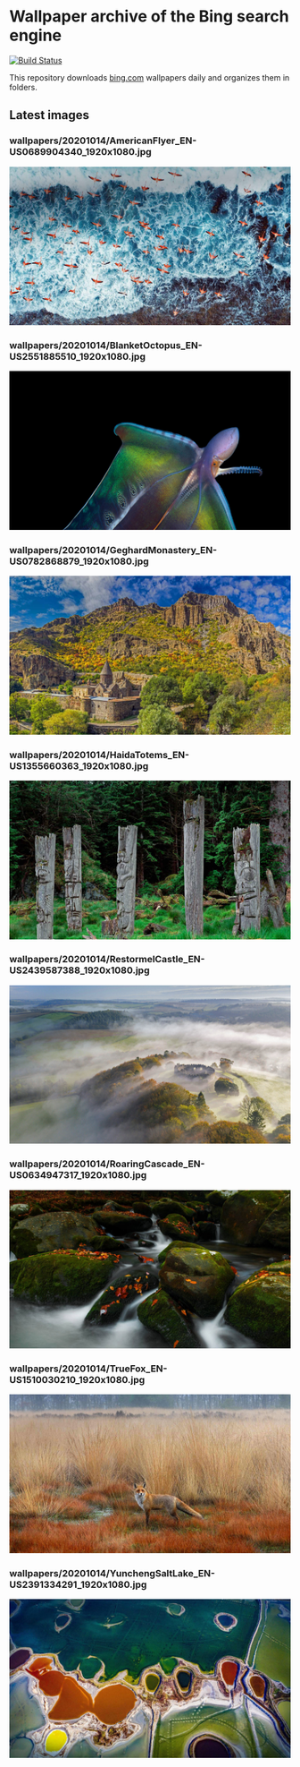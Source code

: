 # Wallpaper archive of the Bing search engine

[![Build Status](https://travis-ci.org/kijart/bing-daily-images-dl.svg?branch=wallpapers)](https://travis-ci.org/kijart/bing-daily-images-dl)

This repository downloads [bing.com](https://www.bing.com) wallpapers daily and organizes them in folders.

## Latest images

<!-- Wallpapers -->

### wallpapers/20201014/AmericanFlyer_EN-US0689904340_1920x1080.jpg

![wallpapers/20201014/AmericanFlyer_EN-US0689904340_1920x1080.jpg](wallpapers/20201014/AmericanFlyer_EN-US0689904340_1920x1080.jpg)

### wallpapers/20201014/BlanketOctopus_EN-US2551885510_1920x1080.jpg

![wallpapers/20201014/BlanketOctopus_EN-US2551885510_1920x1080.jpg](wallpapers/20201014/BlanketOctopus_EN-US2551885510_1920x1080.jpg)

### wallpapers/20201014/GeghardMonastery_EN-US0782868879_1920x1080.jpg

![wallpapers/20201014/GeghardMonastery_EN-US0782868879_1920x1080.jpg](wallpapers/20201014/GeghardMonastery_EN-US0782868879_1920x1080.jpg)

### wallpapers/20201014/HaidaTotems_EN-US1355660363_1920x1080.jpg

![wallpapers/20201014/HaidaTotems_EN-US1355660363_1920x1080.jpg](wallpapers/20201014/HaidaTotems_EN-US1355660363_1920x1080.jpg)

### wallpapers/20201014/RestormelCastle_EN-US2439587388_1920x1080.jpg

![wallpapers/20201014/RestormelCastle_EN-US2439587388_1920x1080.jpg](wallpapers/20201014/RestormelCastle_EN-US2439587388_1920x1080.jpg)

### wallpapers/20201014/RoaringCascade_EN-US0634947317_1920x1080.jpg

![wallpapers/20201014/RoaringCascade_EN-US0634947317_1920x1080.jpg](wallpapers/20201014/RoaringCascade_EN-US0634947317_1920x1080.jpg)

### wallpapers/20201014/TrueFox_EN-US1510030210_1920x1080.jpg

![wallpapers/20201014/TrueFox_EN-US1510030210_1920x1080.jpg](wallpapers/20201014/TrueFox_EN-US1510030210_1920x1080.jpg)

### wallpapers/20201014/YunchengSaltLake_EN-US2391334291_1920x1080.jpg

![wallpapers/20201014/YunchengSaltLake_EN-US2391334291_1920x1080.jpg](wallpapers/20201014/YunchengSaltLake_EN-US2391334291_1920x1080.jpg)

